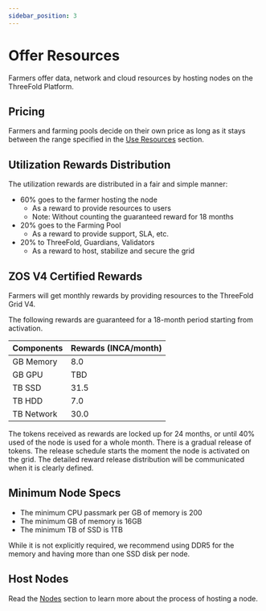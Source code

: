 ```yaml
---
sidebar_position: 3
---
```


# Offer Resources

Farmers offer data, network and cloud resources by hosting nodes on the ThreeFold Platform.

## Pricing

Farmers and farming pools decide on their own price as long as it stays between the range specified in the [Use Resources](./use_resources.md) section.

## Utilization Rewards Distribution

The utilization rewards are distributed in a fair and simple manner:

- 60% goes to the farmer hosting the node
  - As a reward to provide resources to users
  - Note: Without counting the guaranteed reward for 18 months
- 20% goes to the Farming Pool
  - As a reward to provide support, SLA, etc.
- 20% to ThreeFold, Guardians, Validators
  - As a reward to host, stabilize and secure the grid

## ZOS V4 Certified Rewards

Farmers will get monthly rewards by providing resources to the ThreeFold Grid V4.

The following rewards are guaranteed for a 18-month period starting from activation.

| Components | Rewards (INCA/month) |
|---|---|
| GB Memory | 8.0 |
| GB GPU | TBD |
| TB SSD | 31.5 |
| TB HDD | 7.0 |
| TB Network | 30.0 | 

The tokens received as rewards are locked up for 24 months, or until 40% used of the node is used for a whole month. There is a gradual release of tokens. The release schedule starts the moment the node is activated on the grid. The detailed reward release distribution will be communicated when it is clearly defined.

## Minimum Node Specs

- The minimum CPU passmark per GB of memory is 200
- The minimum GB of memory is 16GB
- The minimum TB of SSD is 1TB

While it is not explicitly required, we recommend using DDR5 for the memory and having more than one SSD disk per node.

## Host Nodes

Read the [Nodes](/docs/category/nodes) section to learn more about the process of hosting a node.